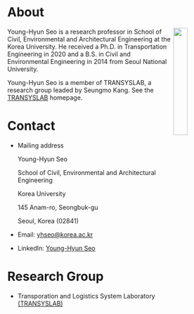 # About
<img align="right" width="25%" height="25%" src="https://user-images.githubusercontent.com/34648331/162552795-b15bf473-211c-4363-a89c-733f8681107d.jpg">

Young-Hyun Seo is a research professor in School of Civil, Environmental and Architectural Engineering at the Korea University. He received a Ph.D. in Transportation Engineering in 2020 and a B.S. in Civil and Environmental Engineering in 2014 from Seoul National University.

Young-Hyun Seo is a member of TRANSYSLAB, a research group leaded by Seungmo Kang. See the [TRANSYSLAB](https://transyslab.wordpress.com/) homepage.

# Contact
* Mailing address

    Young-Hyun Seo

    School of Civil, Environmental and Architectural Engineering

    Korea University

    145 Anam-ro, Seongbuk-gu

    Seoul, Korea (02841)

* Email: [yhseo@korea.ac.kr](mailto:yhseo@korea.ac.kr)
* LinkedIn: [Young-Hyun Seo](https://www.linkedin.com/in/yhseo)

# Research Group
* Transporation and Logistics System Laboratory [(TRANSYSLAB)](https://transyslab.wordpress.com/)